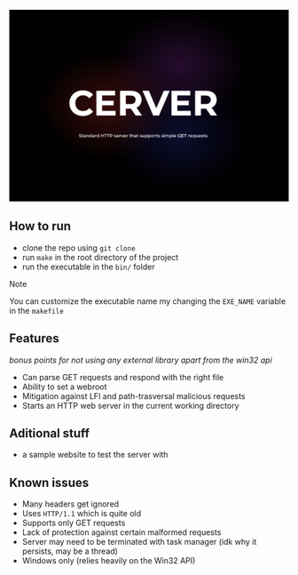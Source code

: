 ![Cerver Banner](./.github/image.png)

## How to run
- clone the repo using `git clone` 
- run `make`  in the root directory of the project
- run the executable in the `bin/` folder

> [!NOTE]  
> You can customize the executable name my changing the `EXE_NAME`
> variable in the `makefile`

## Features 
*bonus points for not using any external library apart from the win32 api*
- Can parse GET requests and respond with the right file
- Ability to set a webroot
- Mitigation against LFI and path-trasversal malicious requests
- Starts an HTTP web server in the current working directory

## Aditional stuff
- a sample website to test the server with

## Known issues
- Many headers get ignored
- Uses `HTTP/1.1` which is quite old 
- Supports only GET requests
- Lack of protection against certain malformed requests
- Server may need to be terminated with task manager (idk why it persists, may be a thread)
- Windows only (relies heavily on the Win32 API)


